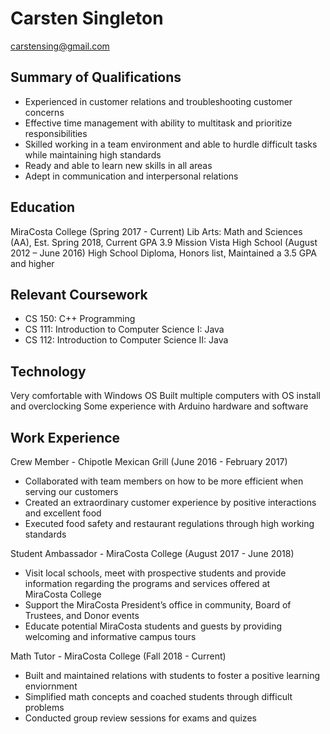 # Carsten Singleton
  carstensing@gmail.com

## __Summary of Qualifications__
* Experienced in customer relations and troubleshooting customer concerns
* Effective time management with ability to multitask and prioritize responsibilities
* Skilled working in a team environment and able to hurdle difficult tasks while maintaining high standards
* Ready and able to learn new skills in all areas
* Adept in communication and interpersonal relations

## __Education__
MiraCosta College (Spring 2017 - Current)
  Lib Arts: Math and Sciences (AA), Est. Spring 2018, Current GPA 3.9
Mission Vista High School (August 2012 – June 2016)
  High School Diploma, Honors list, Maintained a 3.5 GPA and higher
  
## Relevant Coursework
  * CS 150: C++ Programming
  * CS 111: Introduction to Computer Science I: Java
  * CS 112: Introduction to Computer Science II: Java

## Technology
  Very comfortable with Windows OS
  Built multiple computers with OS install and overclocking
  Some experience with Arduino hardware and software
  
## Work Experience
Crew Member - Chipotle Mexican Grill (June 2016 - February 2017)
  * Collaborated with team members on how to be more efficient when serving our customers
  * Created an extraordinary customer experience by positive interactions and excellent food
  * Executed food safety and restaurant regulations through high working standards

Student Ambassador - MiraCosta College (August 2017 - June 2018)
  * Visit local schools, meet with prospective students and provide information regarding the programs and services offered at    
        MiraCosta College
  * Support the MiraCosta President’s office in community, Board of Trustees, and Donor events
  * Educate potential MiraCosta students and guests by providing welcoming and informative campus tours
  
Math Tutor - MiraCosta College (Fall 2018 - Current) 
  * Built and maintained relations with students to foster a positive learning enviornment 
  * Simplified math concepts and coached students through difficult problems
  * Conducted group review sessions for exams and quizes

